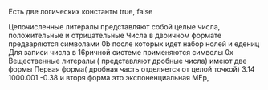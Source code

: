 Есть две логических константы true, false

Целочисленные литералы представляют собой целые числа, положительные и отрицательные
Числа в двоичном формате предваряются символами 0b после которых идет набор нолей и едениц
Для записи числа в 16ричной системе применяются символы 0х
Вещественные литералы ( представляют дробные числа) имеют две формы
Первая форма( дробная часть отделяется от целой точкой)
3.14
1000.001
-0.38
и вторя форма это экспоненциальная МЕр,